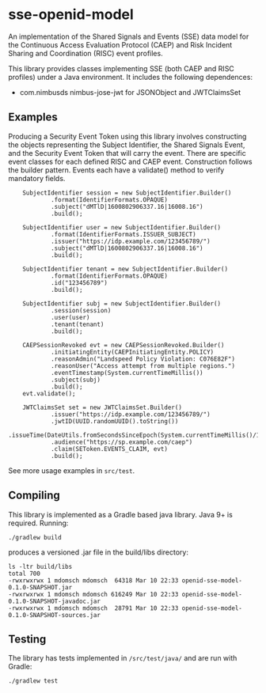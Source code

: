# sse-openid-model

An implementation of the Shared Signals and Events (SSE) data model for the Continuous Access Evaluation Protocol (CAEP)
and Risk Incident Sharing and Coordination (RISC) event profiles.

This library provides classes implementing SSE (both CAEP and RISC profiles) under a Java environment. It includes the
following dependences:

- com.nimbusds nimbus-jose-jwt for JSONObject and JWTClaimsSet

## Examples

Producing a Security Event Token using this library involves constructing the objects representing the Subject
Identifier, the Shared Signals Event, and the Security Event Token that will carry the event. There are specific event
classes for each defined RISC and CAEP event. Construction follows the builder pattern. Events each have a validate()
method to verify mandatory fields.

        SubjectIdentifier session = new SubjectIdentifier.Builder()
                .format(IdentifierFormats.OPAQUE)
                .subject("dMTlD|1600802906337.16|16008.16")
                .build();

        SubjectIdentifier user = new SubjectIdentifier.Builder()
                .format(IdentifierFormats.ISSUER_SUBJECT)
                .issuer("https://idp.example.com/123456789/")
                .subject("dMTlD|1600802906337.16|16008.16")
                .build();

        SubjectIdentifier tenant = new SubjectIdentifier.Builder()
                .format(IdentifierFormats.OPAQUE)
                .id("123456789")
                .build();

        SubjectIdentifier subj = new SubjectIdentifier.Builder()
                .session(session)
                .user(user)
                .tenant(tenant)
                .build();

        CAEPSessionRevoked evt = new CAEPSessionRevoked.Builder()
                .initiatingEntity(CAEPInitiatingEntity.POLICY)
                .reasonAdmin("Landspeed Policy Violation: C076E82F")
                .reasonUser("Access attempt from multiple regions.")
                .eventTimestamp(System.currentTimeMillis())
                .subject(subj)
                .build();
        evt.validate();

        JWTClaimsSet set = new JWTClaimsSet.Builder()
                .issuer("https://idp.example.com/123456789/")
                .jwtID(UUID.randomUUID().toString())
                .issueTime(DateUtils.fromSecondsSinceEpoch(System.currentTimeMillis()/1000))
                .audience("https://sp.example.com/caep")
                .claim(SEToken.EVENTS_CLAIM, evt)
                .build();

See more usage examples in `src/test`.

## Compiling

This library is implemented as a Gradle based java library. Java 9+ is required. Running:

	./gradlew build

produces a versioned .jar file in the build/libs directory:

    ls -ltr build/libs
    total 700
    -rwxrwxrwx 1 mdomsch mdomsch  64318 Mar 10 22:33 openid-sse-model-0.1.0-SNAPSHOT.jar
    -rwxrwxrwx 1 mdomsch mdomsch 616249 Mar 10 22:33 openid-sse-model-0.1.0-SNAPSHOT-javadoc.jar
    -rwxrwxrwx 1 mdomsch mdomsch  28791 Mar 10 22:33 openid-sse-model-0.1.0-SNAPSHOT-sources.jar

## Testing

The library has tests implemented in `/src/test/java/` and are run with Gradle:

	./gradlew test
